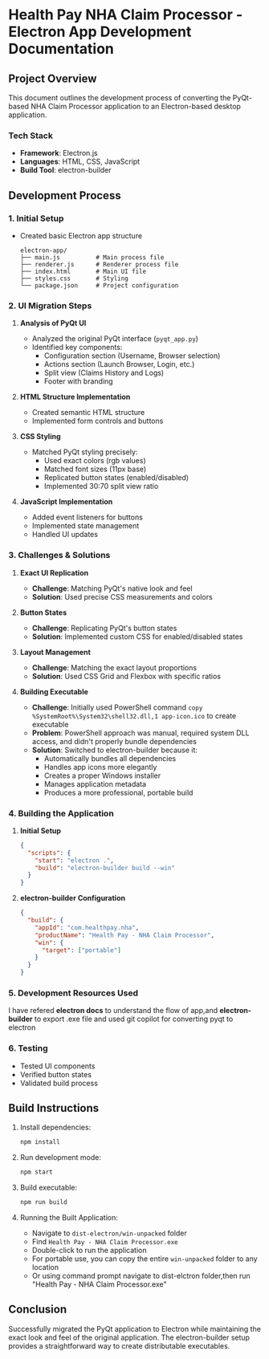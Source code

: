 # Health Pay NHA Claim Processor - Electron App Development Documentation

## Project Overview
This document outlines the development process of converting the PyQt-based NHA Claim Processor application to an Electron-based desktop application.

### Tech Stack
- **Framework**: Electron.js
- **Languages**: HTML, CSS, JavaScript
- **Build Tool**: electron-builder

## Development Process

### 1. Initial Setup
- Created basic Electron app structure
  ```
  electron-app/
  ├── main.js          # Main process file
  ├── renderer.js      # Renderer process file
  ├── index.html       # Main UI file
  ├── styles.css       # Styling
  └── package.json     # Project configuration
  ```

### 2. UI Migration Steps
1. **Analysis of PyQt UI**
   - Analyzed the original PyQt interface (`pyqt_app.py`)
   - Identified key components:
     - Configuration section (Username, Browser selection)
     - Actions section (Launch Browser, Login, etc.)
     - Split view (Claims History and Logs)
     - Footer with branding

2. **HTML Structure Implementation**
   - Created semantic HTML structure
   - Implemented form controls and buttons

3. **CSS Styling**
   - Matched PyQt styling precisely:
     - Used exact colors (rgb values)
     - Matched font sizes (11px base)
     - Replicated button states (enabled/disabled)
     - Implemented 30:70 split view ratio

4. **JavaScript Implementation**
   - Added event listeners for buttons
   - Implemented state management
   - Handled UI updates

### 3. Challenges & Solutions

1. **Exact UI Replication**
   - **Challenge**: Matching PyQt's native look and feel
   - **Solution**: Used precise CSS measurements and colors
   
2. **Button States**
   - **Challenge**: Replicating PyQt's button states
   - **Solution**: Implemented custom CSS for enabled/disabled states

3. **Layout Management**
   - **Challenge**: Matching the exact layout proportions
   - **Solution**: Used CSS Grid and Flexbox with specific ratios

4. **Building Executable**
   - **Challenge**: Initially used PowerShell command `copy %SystemRoot%\System32\shell32.dll,1 app-icon.ico` to create executable
   - **Problem**: PowerShell approach was manual, required system DLL access, and didn't properly bundle dependencies
   - **Solution**: Switched to electron-builder because it:
     - Automatically bundles all dependencies
     - Handles app icons more elegantly
     - Creates a proper Windows installer
     - Manages application metadata
     - Produces a more professional, portable build

### 4. Building the Application
1. **Initial Setup**
   ```json
   {
     "scripts": {
       "start": "electron .",
       "build": "electron-builder build --win"
     }
   }
   ```

2. **electron-builder Configuration**
   ```json
   {
     "build": {
       "appId": "com.healthpay.nha",
       "productName": "Health Pay - NHA Claim Processor",
       "win": {
         "target": ["portable"]
       }
     }
   }
   ```

### 5. Development Resources Used

I have refered **electron docs** to understand the flow of app,and **electron-builder** to export .exe file and used git copilot for converting pyqt to electron

### 6. Testing
- Tested UI components
- Verified button states
- Validated build process

## Build Instructions
1. Install dependencies:
   ```bash
   npm install
   ```

2. Run development mode:
   ```bash
   npm start
   ```

3. Build executable:
   ```bash
   npm run build
   ```

4. Running the Built Application:
   - Navigate to `dist-electron/win-unpacked` folder
   - Find `Health Pay - NHA Claim Processor.exe`
   - Double-click to run the application
   - For portable use, you can copy the entire `win-unpacked` folder to any location
   - Or using command prompt navigate to dist-elctron folder,then run "Health Pay - NHA Claim Processor.exe"


## Conclusion
Successfully migrated the PyQt application to Electron while maintaining the exact look and feel of the original application. The electron-builder setup provides a straightforward way to create distributable executables.

